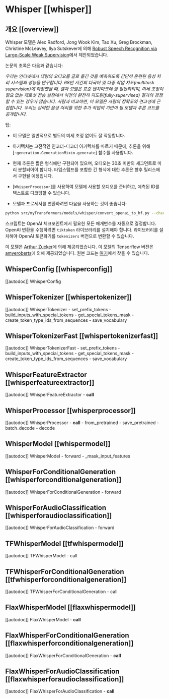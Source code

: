 <!--Copyright 2022 The HuggingFace Team. All rights reserved.

Licensed under the Apache License, Version 2.0 (the "License"); you may not use this file except in compliance with
the License. You may obtain a copy of the License at

http://www.apache.org/licenses/LICENSE-2.0

Unless required by applicable law or agreed to in writing, software distributed under the License is distributed on
an "AS IS" BASIS, WITHOUT WARRANTIES OR CONDITIONS OF ANY KIND, either express or implied. See the License for the
specific language governing permissions and limitations under the License.

⚠️ Note that this file is in Markdown but contain specific syntax for our doc-builder (similar to MDX) that may not be
rendered properly in your Markdown viewer.

-->

# Whisper [[whisper]]

## 개요 [[overview]]

Whisper 모델은 Alec Radford, Jong Wook Kim, Tao Xu, Greg Brockman, Christine McLeavey, Ilya Sutskever에 의해 [Robust Speech Recognition via Large-Scale Weak Supervision](https://cdn.openai.com/papers/whisper.pdf)에서 제안되었습니다.

논문의 초록은 다음과 같습니다:

*우리는 인터넷에서 대량의 오디오를 글로 옮긴 것을 예측하도록 간단히 훈련된 음성 처리 시스템의 성능을 연구합니다. 68만 시간의 다국어 및 다중 작업 지도(multitask supervision)에 확장했을 때, 결과 모델은 표준 벤치마크에 잘 일반화되며, 미세 조정이 필요 없는 제로샷 전송 설정에서 이전의 완전히 지도된(fully-supervised) 결과와 경쟁할 수 있는 경우가 많습니다. 사람과 비교하면, 이 모델은 사람의 정확도와 견고성에 근접합니다. 우리는 강력한 음성 처리를 위한 추가 작업의 기반이 될 모델과 추론 코드를 공개합니다.*



팁:

- 이 모델은 일반적으로 별도의 미세 조정 없이도 잘 작동합니다.
- 아키텍처는 고전적인 인코더-디코더 아키텍처를 따르기 때문에, 추론을 위해 [`~generation.GenerationMixin.generate`] 함수를 사용합니다.
- 현재 추론은 짧은 형식에만 구현되어 있으며, 오디오는 30초 미만의 세그먼트로 미리 분할되어야 합니다. 타임스탬프를 포함한 긴 형식에 대한 추론은 향후 릴리스에서 구현될 예정입니다.
- [`WhisperProcessor`]를 사용하여 모델에 사용할 오디오를 준비하고, 예측된 ID를 텍스트로 디코딩할 수 있습니다.

- 모델과 프로세서를 변환하려면 다음을 사용하는 것이 좋습니다:

```bash
python src/myTransformers/models/whisper/convert_openai_to_hf.py --checkpoint_path "" --pytorch_dump_folder_path "Arthur/whisper-3" --convert_preprocessor True
```
스크립트는 OpenAI 체크포인트에서 필요한 모든 매개변수를 자동으로 결정합니다. OpenAI 변환을 수행하려면 `tiktoken` 라이브러리를 설치해야 합니다.
라이브러리를 설치해야 OpenAI 토큰화기를 `tokenizers` 버전으로 변환할 수 있습니다.

이 모델은 [Arthur Zucker](https://huggingface.co/ArthurZ)에 의해 제공되었습니다. 이 모델의 Tensorflow 버전은 [amyeroberts](https://huggingface.co/amyeroberts)에 의해 제공되었습니다.
원본 코드는 [여기](https://github.com/openai/whisper)에서 찾을 수 있습니다.



## WhisperConfig [[whisperconfig]]

[[autodoc]] WhisperConfig

## WhisperTokenizer [[whispertokenizer]]

[[autodoc]] WhisperTokenizer
    - set_prefix_tokens
    - build_inputs_with_special_tokens
    - get_special_tokens_mask
    - create_token_type_ids_from_sequences
    - save_vocabulary

## WhisperTokenizerFast [[whispertokenizerfast]]

[[autodoc]] WhisperTokenizerFast
    - set_prefix_tokens
    - build_inputs_with_special_tokens
    - get_special_tokens_mask
    - create_token_type_ids_from_sequences
    - save_vocabulary

## WhisperFeatureExtractor [[whisperfeatureextractor]]

[[autodoc]] WhisperFeatureExtractor
    - __call__

## WhisperProcessor [[whisperprocessor]]

[[autodoc]] WhisperProcessor
    - __call__
    - from_pretrained
    - save_pretrained
    - batch_decode
    - decode

## WhisperModel [[whispermodel]]

[[autodoc]] WhisperModel
    - forward
    - _mask_input_features

## WhisperForConditionalGeneration [[whisperforconditionalgeneration]]

[[autodoc]] WhisperForConditionalGeneration
    - forward

## WhisperForAudioClassification [[whisperforaudioclassification]]

[[autodoc]] WhisperForAudioClassification
    - forward



## TFWhisperModel [[tfwhispermodel]]

[[autodoc]] TFWhisperModel
    - call

## TFWhisperForConditionalGeneration [[tfwhisperforconditionalgeneration]]

[[autodoc]] TFWhisperForConditionalGeneration
    - call


## FlaxWhisperModel [[flaxwhispermodel]]

[[autodoc]] FlaxWhisperModel
    - __call__

## FlaxWhisperForConditionalGeneration [[flaxwhisperforconditionalgeneration]]

[[autodoc]] FlaxWhisperForConditionalGeneration
    - __call__

## FlaxWhisperForAudioClassification [[flaxwhisperforaudioclassification]]

[[autodoc]] FlaxWhisperForAudioClassification
    - __call__

